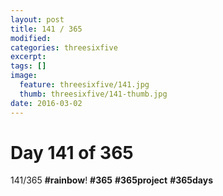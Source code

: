 ```yaml
---
layout: post
title: 141 / 365
modified:
categories: threesixfive
excerpt:
tags: []
image:
  feature: threesixfive/141.jpg
  thumb: threesixfive/141-thumb.jpg
date: 2016-03-02
---
```


# Day 141 of 365

141/365 **\#rainbow**! **\#365** **\#365project** **\#365days**
